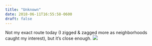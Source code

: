 ```yaml
---
title: "Unknown"
date: 2018-06-11T16:55:58-0600
draft: false
---
```


Not my exact route today (I zigged & zagged more as neighborhoods caught my interest), but it’s close enough.
![](/images/2018/9cf7f3ef00.jpg)
